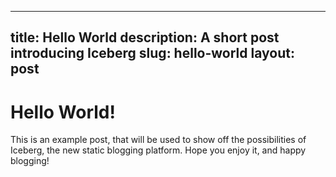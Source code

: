 -----
title: Hello World
description: A short post introducing Iceberg
slug: hello-world
layout: post
-----

# Hello World!
This is an example post, that will be used to show off the possibilities  of Iceberg, the new static blogging platform.
Hope you enjoy it, and happy blogging!
